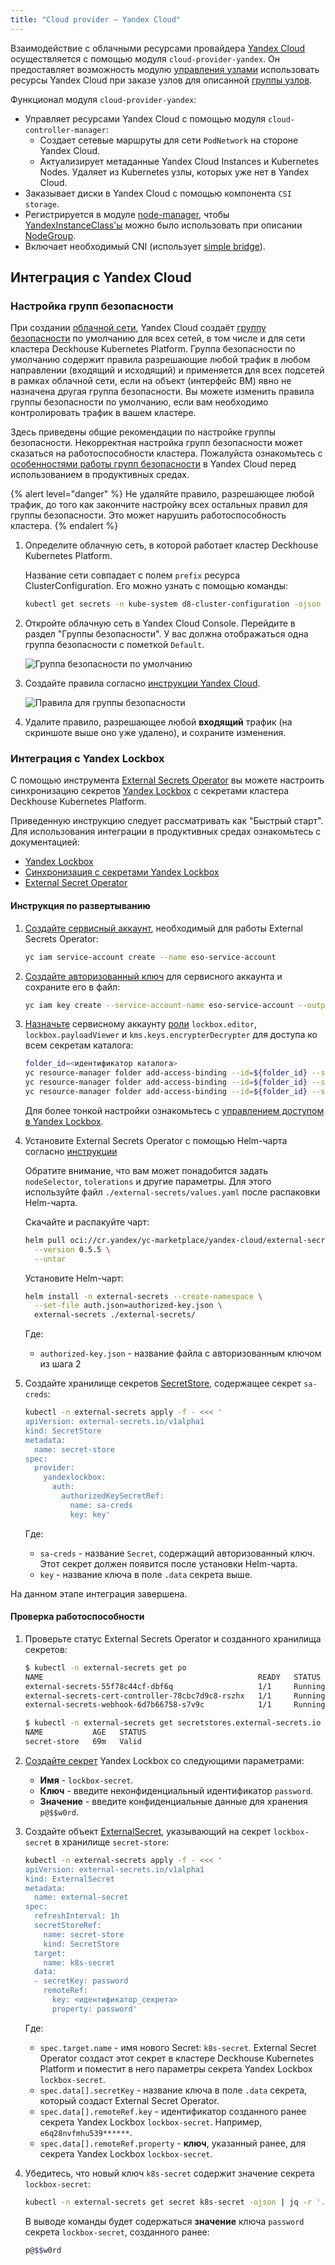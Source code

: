 ```yaml
---
title: "Cloud provider — Yandex Cloud"
---
```


Взаимодействие с облачными ресурсами провайдера [Yandex Cloud](https://cloud.yandex.ru/) осуществляется с помощью модуля `cloud-provider-yandex`. Он предоставляет возможность модулю [управления узлами](../../modules/040-node-manager/) использовать ресурсы Yandex Cloud при заказе узлов для описанной [группы узлов](../../modules/040-node-manager/cr.html#nodegroup).

Функционал модуля `cloud-provider-yandex`:
- Управляет ресурсами Yandex Cloud с помощью модуля `cloud-controller-manager`:
  * Создает сетевые маршруты для сети `PodNetwork` на стороне Yandex Cloud.
  * Актуализирует метаданные Yandex Cloud Instances и Kubernetes Nodes. Удаляет из Kubernetes узлы, которых уже нет в Yandex Cloud.
- Заказывает диски в Yandex Cloud с помощью компонента `CSI storage`.
- Регистрируется в модуле [node-manager](../../modules/040-node-manager/), чтобы [YandexInstanceClass'ы](cr.html#yandexinstanceclass) можно было использовать при описании [NodeGroup](../../modules/040-node-manager/cr.html#nodegroup).
- Включает необходимый CNI (использует [simple bridge](../../modules/035-cni-simple-bridge/)).

## Интеграция с Yandex Cloud

### Настройка групп безопасности

При создании [облачной сети](https://cloud.yandex.ru/ru/docs/vpc/concepts/network#network), Yandex Cloud создаёт [группу безопасности](https://cloud.yandex.ru/ru/docs/vpc/concepts/security-groups) по умолчанию для всех сетей, в том числе и для сети кластера Deckhouse Kubernetes Platform. Группа безопасности по умолчанию содержит правила разрешающие любой трафик в любом направлении (входящий и исходящий) и применяется для всех подсетей в рамках облачной сети, если на объект (интерфейс ВМ) явно не назначена другая группа безопасности. Вы можете изменить правила группы безопасности по умолчанию, если вам необходимо контролировать трафик в вашем кластере.

Здесь приведены общие рекомендации по настройке группы безопасности. Некорректная настройка групп безопасности может сказаться на работоспособности кластера. Пожалуйста ознакомьтесь с [особенностями работы групп безопасности](https://cloud.yandex.ru/ru/docs/vpc/concepts/security-groups#security-groups-notes) в Yandex Cloud перед использованием в продуктивных средах.

{% alert level="danger" %}
Не удаляйте правило, разрешающее любой трафик, до того как закончите настройку всех остальных правил для группы безопасности. Это может нарушить работоспособность кластера.
{% endalert %}

1. Определите облачную сеть, в которой работает кластер Deckhouse Kubernetes Platform.

    Название сети совпадает с полем `prefix` ресурса ClusterConfiguration. Его можно узнать с помощью команды:

    ```bash
    kubectl get secrets -n kube-system d8-cluster-configuration -ojson | jq -r '.data."cluster-configuration.yaml"' | base64 -d | grep prefix | cut -d: -f2
    ```

1. Откройте облачную сеть в Yandex Cloud Console. Перейдите в раздел "Группы безопасности". У вас должна отображаться одна группа безопасности с пометкой `Default`.

    ![Группа безопасности по умолчанию](../../images/030-cloud-provider-yandex/sg-ru-default.png)

1. Создайте правила согласно [инструкции Yandex Cloud](https://cloud.yandex.ru/ru/docs/managed-kubernetes/operations/connect/security-groups#rules-internal).

    ![Правила для группы безопасности](../../images/030-cloud-provider-yandex/sg-ru-rules.png)

1. Удалите правило, разрешающее любой **входящий** трафик (на скриншоте выше оно уже удалено), и сохраните изменения.

### Интеграция с Yandex Lockbox

С помощью инструмента [External Secrets Operator](https://github.com/external-secrets/external-secrets) вы можете настроить синхронизацию секретов [Yandex Lockbox](https://cloud.yandex.com/ru/docs/lockbox/concepts/) с секретами кластера Deckhouse Kubernetes Platform.

Приведенную инструкцию следует рассматривать как "Быстрый старт". Для использования интеграции в продуктивных средах ознакомьтесь с документацией:

- [Yandex Lockbox](https://cloud.yandex.ru/ru/docs/lockbox/)
- [Синхронизация с секретами Yandex Lockbox](https://cloud.yandex.ru/ru/docs/managed-kubernetes/tutorials/kubernetes-lockbox-secrets)
- [External Secret Operator](https://external-secrets.io/latest/)

#### Инструкция по развертыванию

1. [Создайте сервисный аккаунт](https://cloud.yandex.com/ru/docs/iam/operations/sa/create), необходимый для работы External Secrets Operator:

    ```sh
    yc iam service-account create --name eso-service-account
    ```

1. [Создайте авторизованный ключ](https://cloud.yandex.ru/ru/docs/iam/operations/authorized-key/create) для сервисного аккаунта и сохраните его в файл:

    ```sh
    yc iam key create --service-account-name eso-service-account --output authorized-key.json
    ```

1. [Назначьте](https://cloud.yandex.ru/ru/docs/iam/operations/sa/assign-role-for-sa) сервисному аккаунту [роли](https://cloud.yandex.com/ru/docs/lockbox/security/#service-roles) `lockbox.editor`, `lockbox.payloadViewer` и `kms.keys.encrypterDecrypter` для доступа ко всем секретам каталога:

    ```sh
    folder_id=<идентификатор каталога>
    yc resource-manager folder add-access-binding --id=${folder_id} --service-account-name eso-service-account --role lockbox.editor
    yc resource-manager folder add-access-binding --id=${folder_id} --service-account-name eso-service-account --role lockbox.payloadViewer
    yc resource-manager folder add-access-binding --id=${folder_id} --service-account-name eso-service-account --role kms.keys.encrypterDecrypter
    ```

    Для более тонкой настройки ознакомьтесь с [управлением доступом в Yandex Lockbox](https://cloud.yandex.com/ru/docs/lockbox/security).

1. Установите External Secrets Operator с помощью Helm-чарта согласно [инструкции](https://cloud.yandex.com/ru/docs/managed-kubernetes/operations/applications/external-secrets-operator#helm-install)

    Обратите внимание, что вам может понадобится задать `nodeSelector`, `tolerations` и другие параметры. Для этого используйте файл `./external-secrets/values.yaml` после распаковки Helm-чарта.

    Скачайте и распакуйте чарт:

    ```sh
    helm pull oci://cr.yandex/yc-marketplace/yandex-cloud/external-secrets/chart/external-secrets \
      --version 0.5.5 \
      --untar
    ```

    Установите Helm-чарт:

    ```sh
    helm install -n external-secrets --create-namespace \
      --set-file auth.json=authorized-key.json \
      external-secrets ./external-secrets/
    ```

    Где:
    - `authorized-key.json` - название файла с авторизованным ключом из шага 2

1. Создайте хранилище секретов [SecretStore](https://external-secrets.io/latest/api/secretstore/), содержащее секрет `sa-creds`:

    ```sh
    kubectl -n external-secrets apply -f - <<< '
    apiVersion: external-secrets.io/v1alpha1
    kind: SecretStore
    metadata:
      name: secret-store
    spec:
      provider:
        yandexlockbox:
          auth:
            authorizedKeySecretRef:
              name: sa-creds
              key: key'
    ```

    Где:
    - `sa-creds` - название `Secret`, содержащий авторизованный ключ. Этот секрет должен появится после установки Helm-чарта.
    - `key` - название ключа в поле `.data` секрета выше.

На данном этапе интеграция завершена.

#### Проверка работоспособности

1. Проверьте статус External Secrets Operator и созданного хранилища секретов:

    ```sh
    $ kubectl -n external-secrets get po
    NAME                                                READY   STATUS    RESTARTS   AGE
    external-secrets-55f78c44cf-dbf6q                   1/1     Running   0          77m
    external-secrets-cert-controller-78cbc7d9c8-rszhx   1/1     Running   0          77m
    external-secrets-webhook-6d7b66758-s7v9c            1/1     Running   0          77m

    $ kubectl -n external-secrets get secretstores.external-secrets.io 
    NAME           AGE   STATUS
    secret-store   69m   Valid
    ```

1. [Создайте секрет](https://cloud.yandex.ru/ru/docs/lockbox/operations/secret-create) Yandex Lockbox со следующими параметрами:

    - **Имя** - `lockbox-secret`.
    - **Ключ** - введите неконфиденциальный идентификатор `password`.
    - **Значение** - введите конфиденциальные данные для хранения `p@$$w0rd`.

1. Создайте объект [ExternalSecret](https://external-secrets.io/latest/api/externalsecret/), указывающий на секрет `lockbox-secret` в хранилище `secret-store`:

    ```sh
    kubectl -n external-secrets apply -f - <<< '
    apiVersion: external-secrets.io/v1alpha1
    kind: ExternalSecret
    metadata:
      name: external-secret
    spec:
      refreshInterval: 1h
      secretStoreRef:
        name: secret-store
        kind: SecretStore
      target:
        name: k8s-secret
      data:
      - secretKey: password
        remoteRef:
          key: <идентификатор_секрета>
          property: password'
    ```

    Где:

    - `spec.target.name` - имя нового Secret: `k8s-secret`. External Secret Operator создаст этот секрет в кластере Deckhouse Kubernetes Platform и поместит в него параметры секрета Yandex Lockbox `lockbox-secret`.
    - `spec.data[].secretKey` - название ключа в поле `.data` секрета, который создаст External Secret Operator.
    - `spec.data[].remoteRef.key` - идентификатор созданного ранее секрета Yandex Lockbox `lockbox-secret`. Например, `e6q28nvfmhu539******`.
    - `spec.data[].remoteRef.property` - **ключ**, указанный ранее, для секрета Yandex Lockbox `lockbox-secret`.

1. Убедитесь, что новый ключ `k8s-secret` содержит значение секрета `lockbox-secret`:

    ```sh
    kubectl -n external-secrets get secret k8s-secret -ojson | jq -r '.data.password' | base64 -d
    ```

    В выводе команды будет содержаться **значение** ключа `password` секрета `lockbox-secret`, созданного ранее:

    ```sh
    p@$$w0rd
    ```
